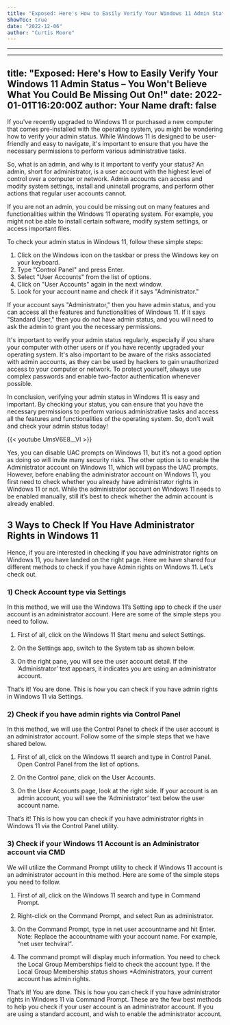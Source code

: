 ```yaml
---
title: "Exposed: Here's How to Easily Verify Your Windows 11 Admin Status – You Won't Believe What You Could Be Missing Out On!"
ShowToc: true 
date: "2022-12-06"
author: "Curtis Moore"
---
```

*****
---
title: "Exposed: Here's How to Easily Verify Your Windows 11 Admin Status – You Won't Believe What You Could Be Missing Out On!"
date: 2022-01-01T16:20:00Z
author: Your Name
draft: false
---

If you've recently upgraded to Windows 11 or purchased a new computer that comes pre-installed with the operating system, you might be wondering how to verify your admin status. While Windows 11 is designed to be user-friendly and easy to navigate, it's important to ensure that you have the necessary permissions to perform various administrative tasks.

So, what is an admin, and why is it important to verify your status? An admin, short for administrator, is a user account with the highest level of control over a computer or network. Admin accounts can access and modify system settings, install and uninstall programs, and perform other actions that regular user accounts cannot.

If you are not an admin, you could be missing out on many features and functionalities within the Windows 11 operating system. For example, you might not be able to install certain software, modify system settings, or access important files.

To check your admin status in Windows 11, follow these simple steps:

1. Click on the Windows icon on the taskbar or press the Windows key on your keyboard.
2. Type "Control Panel" and press Enter.
3. Select "User Accounts" from the list of options.
4. Click on "User Accounts" again in the next window.
5. Look for your account name and check if it says "Administrator."

If your account says "Administrator," then you have admin status, and you can access all the features and functionalities of Windows 11. If it says "Standard User," then you do not have admin status, and you will need to ask the admin to grant you the necessary permissions.

It's important to verify your admin status regularly, especially if you share your computer with other users or if you have recently upgraded your operating system. It's also important to be aware of the risks associated with admin accounts, as they can be used by hackers to gain unauthorized access to your computer or network. To protect yourself, always use complex passwords and enable two-factor authentication whenever possible.

In conclusion, verifying your admin status in Windows 11 is easy and important. By checking your status, you can ensure that you have the necessary permissions to perform various administrative tasks and access all the features and functionalities of the operating system. So, don't wait and check your admin status today!

{{< youtube UmsV6E8__VI >}} 



Yes, you can disable UAC prompts on Windows 11, but it’s not a good option as doing so will invite many security risks. The other option is to enable the Administrator account on Windows 11, which will bypass the UAC prompts.
However, before enabling the administrator account on Windows 11, you first need to check whether you already have administrator rights in Windows 11 or not. While the administrator account on Windows 11 needs to be enabled manually, still it’s best to check whether the admin account is already enabled.

 
## 3 Ways to Check If You Have Administrator Rights in Windows 11


Hence, if you are interested in checking if you have administrator rights on Windows 11, you have landed on the right page. Here we have shared four different methods to check if you have Admin rights on Windows 11. Let’s check out.

 
### 1) Check Account type via Settings


In this method, we will use the Windows 11’s Setting app to check if the user account is an administrator account. Here are some of the simple steps you need to follow.
1. First of all, click on the Windows 11 Start menu and select Settings.

2. On the Settings app, switch to the System tab as shown below.

3. On the right pane, you will see the user account detail. If the ‘Administrator’ text appears, it indicates you are using an administrator account.

That’s it! You are done. This is how you can check if you have admin rights in Windows 11 via Settings.

 
### 2) Check if you have admin rights via Control Panel


In this method, we will use the Control Panel to check if the user account is an administrator account. Follow some of the simple steps that we have shared below.
1. First of all, click on the Windows 11 search and type in Control Panel. Open Control Panel from the list of options.

2. On the Control pane, click on the User Accounts.

3. On the User Accounts page, look at the right side. If your account is an admin account, you will see the ‘Administrator’ text below the user account name.

That’s it! This is how you can check if you have administrator rights in Windows 11 via the Control Panel utility.

 
### 3) Check if your Windows 11 Account is an Administrator account via CMD


We will utilize the Command Prompt utility to check if Windows 11 account is an administrator account in this method. Here are some of the simple steps you need to follow.
1. First of all, click on the Windows 11 search and type in Command Prompt.
2. Right-click on the Command Prompt, and select Run as administrator.

3. On the Command Prompt, type in net user accountname and hit Enter.
Note: Replace the accountname with your account name. For example, “net user techviral“.

4. The command prompt will display much information. You need to check the Local Group Memberships field to check the account type. If the Local Group Membership status shows *Administrators, your current account has admin rights.

That’s it! You are done. This is how you can check if you have administrator rights in Windows 11 via Command Prompt.
These are the few best methods to help you check if your user account is an administrator account. If you are using a standard account, and wish to enable the administrator account.




